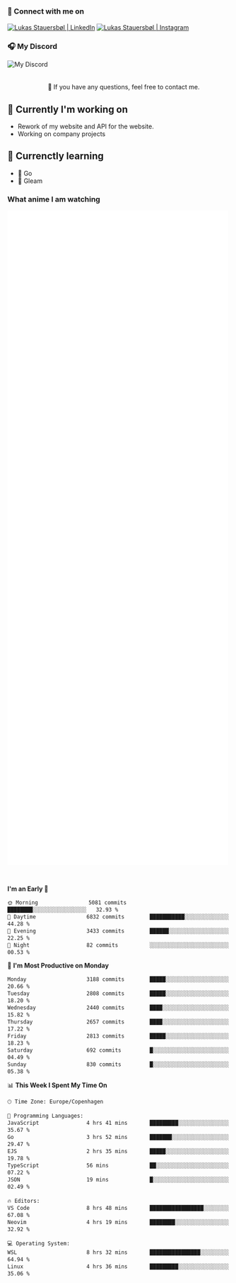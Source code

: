 ### 🔗 Connect with me on
<a href="https://www.instagram.com/lukas_stauersbol" target="_blank"><img align="center" src="https://raw.githubusercontent.com/stauersbol/stauersbol/main/images/instagram.svg" alt="Lukas Stauersbøl | LinkedIn" width="30px"/></a>
<a href="https://www.linkedin.com/in/lukas-stauersbol/" target="_blank"><img align="center" src="https://raw.githubusercontent.com/stauersbol/stauersbol/main/images/linkedin.svg" alt="Lukas Stauersbøl | Instagram" width="30px"/></a>

<p align="center">
 <h3>🎧 My Discord</h3>
 <img align="left" height="55px" src="https://discord.c99.nl/widget/theme-2/147806323323568128.png" alt="My Discord" />
</p>

<br/>
<br/>
<br/>
💬 If you have any questions, feel free to contact me.

## 🔭 Currently I'm working on
- Rework of my website and API for the website.
- Working on company projects
 
## 🌱 Currenctly learning
- 💙 Go
- 💜 Gleam

### What anime I am watching
<a href="https://anilist.co/user/slashiy/" align="center"><img align="center" width="500px" src="metrics.plugin.personal.anilist.svg" /></a>

<br/>

<!--START_SECTION:waka-->
**I'm an Early 🐤** 

```text
🌞 Morning                5081 commits        ████████░░░░░░░░░░░░░░░░░   32.93 % 
🌆 Daytime                6832 commits        ███████████░░░░░░░░░░░░░░   44.28 % 
🌃 Evening                3433 commits        ██████░░░░░░░░░░░░░░░░░░░   22.25 % 
🌙 Night                  82 commits          ░░░░░░░░░░░░░░░░░░░░░░░░░   00.53 % 
```
📅 **I'm Most Productive on Monday** 

```text
Monday                   3188 commits        █████░░░░░░░░░░░░░░░░░░░░   20.66 % 
Tuesday                  2808 commits        █████░░░░░░░░░░░░░░░░░░░░   18.20 % 
Wednesday                2440 commits        ████░░░░░░░░░░░░░░░░░░░░░   15.82 % 
Thursday                 2657 commits        ████░░░░░░░░░░░░░░░░░░░░░   17.22 % 
Friday                   2813 commits        █████░░░░░░░░░░░░░░░░░░░░   18.23 % 
Saturday                 692 commits         █░░░░░░░░░░░░░░░░░░░░░░░░   04.49 % 
Sunday                   830 commits         █░░░░░░░░░░░░░░░░░░░░░░░░   05.38 % 
```


📊 **This Week I Spent My Time On** 

```text
🕑︎ Time Zone: Europe/Copenhagen

💬 Programming Languages: 
JavaScript               4 hrs 41 mins       █████████░░░░░░░░░░░░░░░░   35.67 % 
Go                       3 hrs 52 mins       ███████░░░░░░░░░░░░░░░░░░   29.47 % 
EJS                      2 hrs 35 mins       █████░░░░░░░░░░░░░░░░░░░░   19.78 % 
TypeScript               56 mins             ██░░░░░░░░░░░░░░░░░░░░░░░   07.22 % 
JSON                     19 mins             █░░░░░░░░░░░░░░░░░░░░░░░░   02.49 % 

🔥 Editors: 
VS Code                  8 hrs 48 mins       █████████████████░░░░░░░░   67.08 % 
Neovim                   4 hrs 19 mins       ████████░░░░░░░░░░░░░░░░░   32.92 % 

💻 Operating System: 
WSL                      8 hrs 32 mins       ████████████████░░░░░░░░░   64.94 % 
Linux                    4 hrs 36 mins       █████████░░░░░░░░░░░░░░░░   35.06 % 
```


<!--END_SECTION:waka-->
